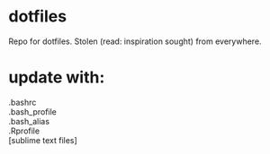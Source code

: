 # dotfiles
Repo for dotfiles. Stolen (read: inspiration sought) from everywhere.


# update with:
.bashrc <br/>
.bash_profile <br/>
.bash_alias <br/>
.Rprofile <br/>
[sublime text files] <br/>
